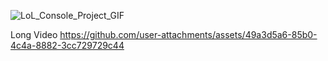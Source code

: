 ![LoL_Console_Project_GIF](https://github.com/user-attachments/assets/0351e34e-b205-40c2-93b5-660301feaed7)

Long Video
https://github.com/user-attachments/assets/49a3d5a6-85b0-4c4a-8882-3cc729729c44


